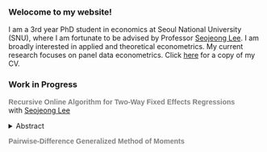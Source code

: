 ### Welocome to my website! 

I am a 3rd year PhD student in economics at Seoul National University (SNU), where I am fortunate to be advised by Professor [Seojeong Lee](https://sites.google.com/site/misspecifiedjay/). I am broadly interested in applied and theoretical econometrics. My current research focuses on panel data econometrics. Click [here](https://drive.google.com/file/d/1QgjoV65MqvTNHmhO82AL7BJJ72KxK_q3/view?usp=share_link) for a copy of my CV.

### Work in Progress

**<span style="font-family: Arial, sans-serif; color: gray;">Recursive Online Algorithm for Two-Way Fixed Effects Regressions</span>**  
with 
<a href="https://sites.google.com/site/misspecifiedjay/">Seojeong Lee</a><br />

<details>
	<summary> Abstract </summary>
  	<div markdown="1">
      We discuss efficient methods for estimating the coefficients of one-
way fixed effect and two-way fixed effect models. The estimation process is
referred to as the recursive online algorithm. Panel data expansion can occur
in two dimensions: (1) by adding a new individual with some time periods to
the dataset, and (2) by adding additional time periods for an existing individual.
We address these scenarios and derive regression estimators for both one-way
and two-way fixed effects models. 
  	</div>
</details> 

**<span style="font-family: Arial, sans-serif; color: gray;">Pairwise-Difference Generalized Method of Moments</span>**
